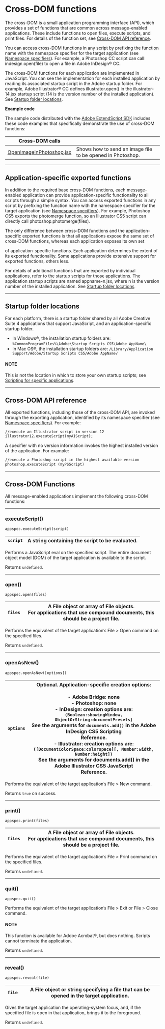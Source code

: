 <a id="cross-dom-functions"></a>

# Cross-DOM functions

The cross-DOM is a small application programming interface (API), which provides a set of functions that
are common across message-enabled applications. These include functions to open files, execute scripts,
and print files. For details of the function set, see [Cross-DOM API reference](#cross-dom-api-reference).

You can access cross-DOM functions in any script by prefixing the function name with the namespace
specifier for the target application (see [Namespace specifiers](application-and-namespace-specifiers.md#namespace-specifiers)). For example, a Photoshop CC
script can call indesign.open(file) to open a file in Adobe InDesign® CC.

The cross-DOM functions for each application are implemented in JavaScript. You can see the
implementation for each installed application by reading its associated startup script in the Adobe startup
folder. For example, Adobe Illustrator® CC defines illustrator.open() in the illustrator-14.jsx
startup script (14 is the version number of the installed application). See [Startup folder locations](#startup-folder-locations).

**Example code**

The sample code distributed with the [Adobe ExtendScript SDK](https://github.com/Adobe-CEP/CEP-Resources/tree/master/ExtendScript-Toolkit) includes these code examples that
specifically demonstrate the use of cross-DOM functions:

| **Cross-DOM calls**                                                                                                                                 |                                                            |
|-----------------------------------------------------------------------------------------------------------------------------------------------------|------------------------------------------------------------|
| [OpenImageInPhotoshop.jsx](https://github.com/Adobe-CEP/CEP-Resources/blob/master/ExtendScript-Toolkit/Samples/javascript/OpenImageInPhotoshop.jsx) | Shows how to send an image file to be opened in Photoshop. |

---

<a id="application-specific-exported-functions"></a>

## Application-specific exported functions

In addition to the required base cross-DOM functions, each message-enabled application can provide
application-specific functionality to all scripts through a simple syntax. You can access exported functions
in any script by prefixing the function name with the namespace specifier for the target application (see
[Namespace specifiers](application-and-namespace-specifiers.md#namespace-specifiers)). For example, Photoshop CS5 exports the photomerge function, so
an Illustrator CS5 script can directly call photoshop.photomerge(files).

The only difference between cross-DOM functions and the application-specific exported functions is that
all applications expose the same set of cross-DOM functions, whereas each application exposes its own set

of application-specific functions. Each application determines the extent of its exported functionality.
Some applications provide extensive support for exported functions, others less.

For details of additional functions that are exported by individual applications, refer to the startup scripts
for those applications. The application startup scripts are named appname-n.jsx, where n is the version
number of the installed application. See [Startup folder locations](#startup-folder-locations).

---

<a id="startup-folder-locations"></a>

## Startup folder locations

For each platform, there is a startup folder shared by all Adobe Creative Suite 4 applications that support
JavaScript, and an application-specific startup folder.

- In Windows®, the installation startup folders are:
  `%CommonProgramFiles%\Adobe\Startup Scripts CS5\Adobe AppName\`
- In Mac OS®, the installation startup folders are:
  `/Library/Application Support/Adobe/Startup Scripts CS5/Adobe AppName/`

#### NOTE
This is not the location in which to store your own startup scripts; see [Scripting for specific applications](../introduction/scripting-for-specific-applications.md#scripting-for-specific-applications).

---

<a id="cross-dom-api-reference"></a>

## Cross-DOM API reference

All exported functions, including those of the cross-DOM API, are invoked through the exporting
application, identified by its namespace specifier (see [Namespace specifiers](application-and-namespace-specifiers.md#namespace-specifiers)). For example:

```default
//execute an Illustrator script in version 12
illustrator12.executeScript(myAIScript);
```

A specifier with no version information invokes the highest installed version of the application. For
example:

```default
//execute a Photoshop script in the highest available version
photoshop.executeScript (myPSScript)
```

---

<a id="cross-dom-api-functions"></a>

## Cross-DOM Functions

All message-enabled applications implement the following cross-DOM functions:

---

<a id="cross-dom-api-functions-executescript"></a>

### executeScript()

`appspec.executeScript(script)`

| `script`   | A string containing the script to be evaluated.   |
|------------|---------------------------------------------------|

Performs a JavaScript eval on the specified script. The entire document object model (DOM) of the
target application is available to the script.

Returns `undefined`.

---

<a id="cross-dom-api-functions-open"></a>

### open()

`appspec.open(files)`

| `files`   | A File object or array of File objects.<br/>For applications that use compound documents, this should be a project file.   |
|-----------|----------------------------------------------------------------------------------------------------------------------------|

Performs the equivalent of the target application’s File > Open command on the specified files.

Returns `undefined`.

---

<a id="cross-dom-api-functions-openasnew"></a>

### openAsNew()

`appspec.openAsNew([options])`

| `options`   | Optional. Application-specific creation options:<br/><br/>- Adobe Bridge: none<br/>- Photoshop: none<br/>- InDesign: creation options are:<br/>  `(Boolean:showingWindow, ObjectOrString:documentPresets)`<br/>  See the arguments for `documents.add()` in the Adobe InDesign CS5 Scripting<br/>  Reference.<br/>- Illustrator: creation options are:<br/>  `([DocumentColorSpace:colorspace][, Number:width, Number:height])`<br/>  See the arguments for documents.add() in the Adobe Illustrator CS5 JavaScript<br/>  Reference.   |
|-------------|----------------------------------------------------------------------------------------------------------------------------------------------------------------------------------------------------------------------------------------------------------------------------------------------------------------------------------------------------------------------------------------------------------------------------------------------------------------------------------------------------------------------------------------|

Performs the equivalent of the target application’s File > New command.

Returns `true` on success.

---

<a id="cross-dom-api-functions-print"></a>

### print()

`appspec.print(files)`

| `files`   | A File object or array of File objects.<br/>For applications that use compound documents, this should be a project file.   |
|-----------|----------------------------------------------------------------------------------------------------------------------------|

Performs the equivalent of the target application’s File > Print command on the specified files.

Returns `undefined`.

---

<a id="cross-dom-api-functions-quit"></a>

### quit()

`appspec.quit()`

Performs the equivalent of the target application’s File > Exit or File > Close command.

#### NOTE
This function is available for Adobe Acrobat®, but does nothing. Scripts cannot terminate the
application.

Returns `undefined`.

---

<a id="cross-dom-api-functions-reveal"></a>

### reveal()

`appspec.reveal(file)`

| `file`   | A File object or string specifying a file that can be opened in the target application.   |
|----------|-------------------------------------------------------------------------------------------|

Gives the target application the operating-system focus, and, if the specified file is open in that
application, brings it to the foreground.

Returns `undefined`.
